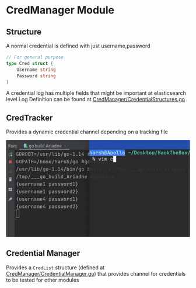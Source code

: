 # CredManager Module
## Structure
A normal credential is defined with just username,password 
```go
// For general purpose
type Cred struct {
	Username string
	Password string
}
```

A credential log has multiple fields that might be important at elasticsearch level
Log Definition can be found at [CredManager/CredentialStructures.go](../CredManager/CredentialStructures.go)

## CredTracker
Provides a dynamic credential channel depending on a tracking file

![GIF](Images/CredTrackerInAction.gif)

## Credential Manager
Provides a `CredList` structure (defined at [CredManager/CredentialManager.go](../CredManager/CredentialManager.go))
that provides channel for credentials to be tested for other modules
